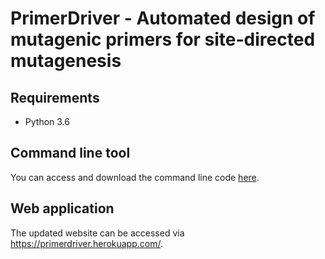 # PrimerDriver - Automated design of mutagenic primers for site-directed mutagenesis

## Requirements
- Python 3.6

## Command line tool
You can access and download the command line code [here](sdm/primerdriver.py).

## Web application
The updated website can be accessed via https://primerdriver.herokuapp.com/.
